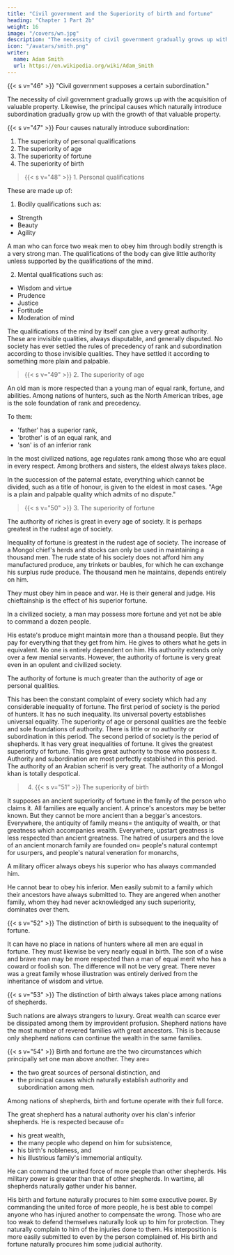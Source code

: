 ```yaml
---
title: "Civil government and the Superiority of birth and fortune"
heading: "Chapter 1 Part 2b"
weight: 16
image: "/covers/wn.jpg"
description: "The necessity of civil government gradually grows up with the acquisition of valuable property"
icon: "/avatars/smith.png"
writer:
  name: Adam Smith
  url: https://en.wikipedia.org/wiki/Adam_Smith
---
```



{{< s v="46" >}} "Civil government supposes a certain subordination."

The necessity of civil government gradually grows up with the acquisition of valuable property.
Likewise, the principal causes which naturally introduce subordination gradually grow up with the growth of that valuable property.


{{< s v="47" >}} Four causes naturally introduce subordination:

1. The superiority of personal qualifications
2. The superiority of age
3. The superiority of fortune
4. The superiority of birth


> {{< s v="48" >}} 1. Personal qualifications 

These are made up of: 

1. Bodily qualifications such as:
- Strength
- Beauty
- Agility

A man who can force two weak men to obey him through bodily strength is a very strong man. The qualifications of the body can give little authority unless supported by the qualifications of the mind.

2. Mental qualifications such as:
- Wisdom and virtue
- Prudence
- Justice
- Fortitude
- Moderation of mind

The qualifications of the mind by itself can give a very great authority. These are invisible qualities, always disputable, and generally disputed. No society has ever settled the rules of precedency of rank and subordination according to those invisible qualities. They have settled it according to something more plain and palpable.


> {{< s v="49" >}} 2. The superiority of age

An old man is more respected than a young man of equal rank, fortune, and abilities. Among nations of hunters, such as the North American tribes, age is the sole foundation of rank and precedency.

To them:
- 'father' has a superior rank,
- 'brother' is of an equal rank, and
- 'son' is of an inferior rank

In the most civilized nations, age regulates rank among those who are equal in every respect. Among brothers and sisters, the eldest always takes place.

In the succession of the paternal estate, everything which cannot be divided, such as a title of honour, is given to the eldest in most cases. "Age is a plain and palpable quality which admits of no dispute."


> {{< s v="50" >}} 3. The superiority of fortune

The authority of riches is great in every age of society.
It is perhaps greatest in the rudest age of society.

Inequality of fortune is greatest in the rudest age of society.
The increase of a Mongol chief's herds and stocks can only be used in maintaining a thousand men.
The rude state of his society does not afford him any manufactured produce, any trinkets or baubles, for which he can exchange his surplus rude produce.
The thousand men he maintains, depends entirely on him.

They must obey him in peace and war.
He is their general and judge.
His chieftainship is the effect of his superior fortune.

In a civilized society, a man may possess more fortune and yet not be able to command a dozen people.

His estate's produce might maintain more than a thousand people.
But they pay for everything that they get from him.
He gives to others what he gets in equivalent.
No one is entirely dependent on him.
His authority extends only over a few menial servants.
However, the authority of fortune is very great even in an opulent and civilized society.

The authority of fortune is much greater than the authority of age or personal qualities.

This has been the constant complaint of every society which had any considerable inequality of fortune.
The first period of society is the period of hunters.
It has no such inequality.
Its universal poverty establishes universal equality.
The superiority of age or personal qualities are the feeble and sole foundations of authority.
There is little or no authority or subordination in this period.
The second period of society is the period of shepherds.
It has very great inequalities of fortune.
It gives the greatest superiority of fortune.
This gives great authority to those who possess it.
Authority and subordination are most perfectly established in this period.
The authority of an Arabian scherif is very great.
The authority of a Mongol khan is totally despotical.

> 4. {{< s v="51" >}} The superiority of birth

It supposes an ancient superiority of fortune in the family of the person who claims it.
All families are equally ancient.
A prince's ancestors may be better known.
But they cannot be more ancient than a beggar's ancestors.
Everywhere, the antiquity of family means= 
the antiquity of wealth, or
that greatness which accompanies wealth.
Everywhere, upstart greatness is less respected than ancient greatness.
The hatred of usurpers and the love of an ancient monarch family are founded on= 
people's natural contempt for usurpers, and
people's natural veneration for monarchs,

A military officer always obeys his superior who has always commanded him.

He cannot bear to obey his inferior.
Men easily submit to a family which their ancestors have always submitted to.
They are angered when another family, whom they had never acknowledged any such superiority, dominates over them.


{{< s v="52" >}} The distinction of birth is subsequent to the inequality of fortune.

It can have no place in nations of hunters where all men are equal in fortune.
They must likewise be very nearly equal in birth.
The son of a wise and brave man may be more respected than a man of equal merit who has a coward or foolish son.
The difference will not be very great.
There never was a great family whose illustration was entirely derived from the inheritance of wisdom and virtue.


{{< s v="53" >}} The distinction of birth always takes place among nations of shepherds.

Such nations are always strangers to luxury.
Great wealth can scarce ever be dissipated among them by improvident profusion.
Shepherd nations have the most number of revered families with great ancestors.
This is because only shepherd nations can continue the wealth in the same families.



{{< s v="54" >}} Birth and fortune are the two circumstances which principally set one man above another. They are= 
- the two great sources of personal distinction, and
- the principal causes which naturally establish authority and subordination among men.

Among nations of shepherds, birth and fortune operate with their full force.

The great shepherd has a natural authority over his clan's inferior shepherds. He is respected because of= 
- his great wealth,
- the many people who depend on him for subsistence,
- his birth's nobleness, and
- his illustrious family's immemorial antiquity.

He can command the united force of more people than other shepherds. His military power is greater than that of other shepherds. In wartime, all shepherds naturally gather under his banner.

His birth and fortune naturally procures to him some executive power.
By commanding the united force of more people, he is best able to compel anyone who has injured another to compensate the wrong.
Those who are too weak to defend themselves naturally look up to him for protection.
They naturally complain to him of the injuries done to them.
His interposition is more easily submitted to even by the person complained of.
His birth and fortune naturally procures him some judicial authority.

